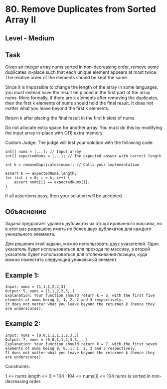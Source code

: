 # 80. Remove Duplicates from Sorted Array II


## Level - Medium


## Task
Given an integer array nums sorted in non-decreasing order, 
remove some duplicates in-place such that each unique element appears at most twice. 
The relative order of the elements should be kept the same.


Since it is impossible to change the length of the array in some languages, 
you must instead have the result be placed in the first part of the array nums. More formally, 
if there are k elements after removing the duplicates, then the first k elements of nums should hold the final result. 
It does not matter what you leave beyond the first k elements.

Return k after placing the final result in the first k slots of nums.

Do not allocate extra space for another array. You must do this by modifying the input array in-place with O(1) extra memory.

Custom Judge:
The judge will test your solution with the following code:
````
int[] nums = [...]; // Input array
int[] expectedNums = [...]; // The expected answer with correct length

int k = removeDuplicates(nums); // Calls your implementation

assert k == expectedNums.length;
for (int i = 0; i < k; i++) {
    assert nums[i] == expectedNums[i];
}

````

If all assertions pass, then your solution will be accepted.


## Объяснение
Задача предлагает удалить дубликаты из отсортированного массива, 
но в этот раз разрешено иметь не более двух дубликатов для каждого уникального элемента.

Для решения этой задачи, можно использовать двух указателей. 
Один указатель будет использоваться для прохода по массиву, а второй указатель будет использоваться для отслеживания позиции, 
куда можно поместить следующий уникальный элемент.


## Example 1:
````
Input: nums = [1,1,1,2,2,3]
Output: 5, nums = [1,1,2,2,3,_]
Explanation: Your function should return k = 5, with the first five elements of nums being 1, 1, 2, 2 and 3 respectively.
It does not matter what you leave beyond the returned k (hence they are underscores).
````


## Example 2:
````
Input: nums = [0,0,1,1,1,1,2,3,3]
Output: 7, nums = [0,0,1,1,2,3,3,_,_]
Explanation: Your function should return k = 7, with the first seven elements of nums being 0, 0, 1, 1, 2, 3 and 3 respectively.
It does not matter what you leave beyond the returned k (hence they are underscores).
````

Constraints:

1 <= nums.length <= 3 * 104
-104 <= nums[i] <= 104
nums is sorted in non-decreasing order.